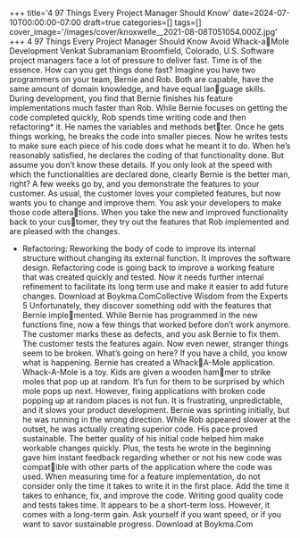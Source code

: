 +++
title='4 97 Things Every Project Manager Should Know'
date=2024-07-10T00:00:00-07:00
draft=true
categories=[]
tags=[]
cover_image='/images/cover/knoxwelle__2021-08-08T051054.000Z.jpg'
+++
4 97 Things Every Project Manager Should Know
Avoid Whack-aMole Development
Venkat Subramaniam
Broomfield, Colorado, U.S.
Software project managers face a lot of pressure to deliver fast. Time 
is of the essence. How can you get things done fast?
Imagine you have two programmers on your team, Bernie and Rob. Both are 
capable, have the same amount of domain knowledge, and have equal language skills. During development, you find that Bernie finishes his feature 
implementations much faster than Rob.
While Bernie focuses on getting the code completed quickly, Rob spends time 
writing code and then refactoring*
 it. He names the variables and methods better. Once he gets things working, he breaks the code into smaller pieces. Now 
he writes tests to make sure each piece of his code does what he meant it to 
do. When he’s reasonably satisfied, he declares the coding of that functionality 
done.
But assume you don’t know these details. If you only look at the speed with 
which the functionalities are declared done, clearly Bernie is the better man, 
right?
A few weeks go by, and you demonstrate the features to your customer. As 
usual, the customer loves your completed features, but now wants you to 
change and improve them. You ask your developers to make those code alterations. When you take the new and improved functionality back to your customer, they try out the features that Rob implemented and are pleased with 
the changes.
* Refactoring: Reworking the body of code to improve its internal structure without changing its 
external function. It improves the software design. Refactoring code is going back to improve a 
working feature that was created quickly and tested. Now it needs further internal refinement to 
facilitate its long term use and make it easier to add future changes.
Download at Boykma.ComCollective Wisdom from the Experts 5
Unfortunately, they discover something odd with the features that Bernie implemented. While Bernie has programmed in the new functions fine, now a few 
things that worked before don’t work anymore. The customer marks these as 
defects, and you ask Bernie to fix them. The customer tests the features again. 
Now even newer, stranger things seem to be broken. What’s going on here?
If you have a child, you know what is happening. Bernie has created a WhackA-Mole application. Whack-A-Mole is a toy. Kids are given a wooden hammer to strike moles that pop up at random. It’s fun for them to be surprised 
by which mole pops up next. However, fixing applications with broken code 
popping up at random places is not fun. It is frustrating, unpredictable, and 
it slows your product development. Bernie was sprinting initially, but he was 
running in the wrong direction.
While Rob appeared slower at the outset, he was actually creating superior 
code. His pace proved sustainable. The better quality of his initial code helped 
him make workable changes quickly. Plus, the tests he wrote in the beginning 
gave him instant feedback regarding whether or not his new code was compatible with other parts of the application where the code was used.
When measuring time for a feature implementation, do not consider only the 
time it takes to write it in the first place. Add the time it takes to enhance, 
fix, and improve the code. Writing good quality code and tests takes time. It 
appears to be a short-term loss. However, it comes with a long-term gain.
Ask yourself if you want speed, or if you want to savor sustainable progress.
Download at Boykma.Com